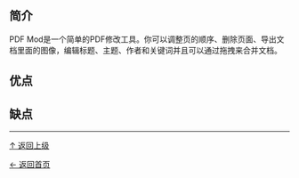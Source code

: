 ﻿
## 简介

PDF Mod是一个简单的PDF修改工具。你可以调整页的顺序、删除页面、导出文档里面的图像，编辑标题、主题、作者和关键词并且可以通过拖拽来合并文档。

## 优点

## 缺点


----
[↑ 返回上级](https://github.com/asin929/linux-software/blob/master/Office-Application/Office-Application.md)

[← 返回首页](https://github.com/asin929/linux-software)
